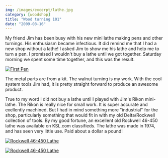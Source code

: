 ```yaml
---
img: /images/excerpt/lathe.jpg
category: [woodshop]
title: "Wood turning 101"
date: "2009-08-16"
---
```


My friend Jim has been busy with his new mini lathe making pens and other turnings. His enthusiasm became infectious. It did remind me that I had a new shop without a lathe! I asked Jim to show me his lathe and help me to turn a pen. I promised I wouldn't buy a lathe until we got together. Saturday morning we spent some time together, and this was the result.

[![First Pen](/images/3825726841_b772d9a690.jpg)](http://www.flickr.com/photos/duanemcguire/3825726841/ "First Pen by Duane McGuire, on Flickr")

The metal parts are from a kit. The walnut turning is my work. With the cool system tools Jim had, it is pretty straight forward to produce an awesome product.

True to my word I did not buy a lathe until I played with Jim's Rikon mini-lathe. The Rikon is really nice for small work. It is super accurate and exellently machined. But I had in mind something more "industrial" for the shop, particularly something that would fit in with my old Delta/Rockwell collection of tools. By my good fortune, an excellent old Rockwell 46-450 lathe was available on KSL.com classifieds. The lathe was made in 1974, and has seen very little use. Paid about a dollar a pound!

[![Rockwell 46-450 Lathe](/images/3824731181_8b5224bc31.jpg)](http://www.flickr.com/photos/duanemcguire/3824731181/ "Rockwell 46-450 Lathe by Duane McGuire, on Flickr")  

[![Rockwell 46-450 Lathe](/images/3824731925_0d2e124d0b.jpg)](http://www.flickr.com/photos/duanemcguire/3824731925/ "Rockwell 46-450 Lathe by Duane McGuire, on Flickr")
